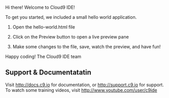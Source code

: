 

Hi there! Welcome to Cloud9 IDE!

To get you started, we included a small hello world application.

1) Open the hello-world.html file

2) Click on the Preview button to open a live preview pane

3) Make some changes to the file, save, watch the preview, and have fun!

Happy coding!
The Cloud9 IDE team


## Support & Documentatatin

Visit http://docs.c9.io for documentation, or http://support.c9.io for support.
To watch some training videos, visit http://www.youtube.com/user/c9ide
